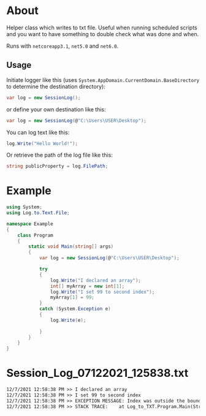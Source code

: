 # About
Helper class which writes to txt file. Useful when running scheduled scripts and you want to have something to double check what was done and when.

Runs with `netcoreapp3.1`, `net5.0` and `net6.0`.

## Usage
Initiate logger like this (uses ```System.AppDomain.CurrentDomain.BaseDirectory``` to determine the destination directory):
```cs
var log = new SessionLog();
```

or define your own destination like this:
```cs
var log = new SessionLog(@"C:\Users\USER\Desktop");
```

You can log text like this:
```cs
log.Write("Hello World!");
```

Or retrieve the path of the log file like this:
```cs
string publicProperty = log.FilePath;
```

# Example
```cs
using System;
using Log.to.Text.File;

namespace Example
{
    class Program
    {
        static void Main(string[] args)
        {
            var log = new SessionLog(@"C:\Users\USER\Desktop");

            try
            {
                log.Write("I declared an array");
                int[] myArray = new int[1];
                log.Write("I set 99 to second index");
                myArray[1] = 99;
            }
            catch (System.Exception e)
            {
                log.Write(e);
                
            }
        }
    }
}
```

# Session_Log_07122021_125838.txt
```txt
12/7/2021 12:58:38 PM >> I declared an array
12/7/2021 12:58:38 PM >> I set 99 to second index
12/7/2021 12:58:38 PM >> EXCEPTION MESSAGE: Index was outside the bounds of the array.
12/7/2021 12:58:38 PM >> STACK TRACE:    at Log_to_TXT.Program.Main(String[] args) in C:\Users\USER\source\repos\Log_to_TXT\Log_to_TXT\Program.cs:line 15
```
